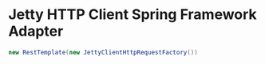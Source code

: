 # Jetty HTTP Client Spring Framework Adapter

```java
new RestTemplate(new JettyClientHttpRequestFactory())
```

